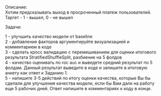 Описание:  
Хотим предсказывать выход в просроченный платеж пользователей. Таргет - 1 - вышел, 0 - не вышел

Задачи:

1 - улучшить качество модели от baseline  
2 - добавление факторов аргументируйте визуализацией и комментарием в коде  
3 - сделать кросс валидацию с перемешиванием для оценки итогового результата StratifiedShuffleSplit, разбиение на 5 фолдов  
4 - качество оценивать по roc auc и выведете средний результат по 5 фолдам. Данный результат выведите в коде и запишите в итоговую анкету как ответ к Заданию 1.  
5 - напишите 3-5 действий по итогу оценки качества, которые Вы бы сделали для улучшения качества модели, если бы Вам дали на работу еще 5 рабочих дней. Ответ напишите в комментариях к коду в конце.  